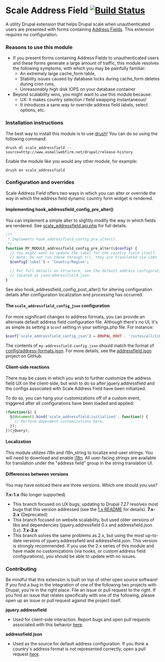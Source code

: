 Scale Address Field [![Build Status](https://travis-ci.org/asmallwebfirm/scale_addressfield.png?branch=7.x-3.x)](https://travis-ci.org/asmallwebfirm/scale_addressfield)
===================

A utility Drupal extension that helps Drupal scale when unauthenticated users
are presented with forms containing [Address Fields](). This extension requires
no configuration.


### Reasons to use this module

- If you present forms containing Address Fields to unauthenticated users and
  these forms generate a large amount of traffic, this module resolves the
  following symptoms, with which you may be painfully familiar:
  - An extremely large cache_form table,
  - Stability issues caused by database locks during cache_form deletes during
    cron runs,
  - Unreasonably high disk IOPS on your database container
- Beyond scalability wins, you might want to use this module because:
  - UX: It makes country selection / field swapping instantaneous!
  - It introduces a sane way to override address field labels, select options,
    etc.


### Installation instructions

The best way to install this module is to use [drush][]! You can do so
using the following command:

```
drush dl scale_addressfield --source=http://www.asmallwebfirm.net/drupal/release-history
```

Enable the module like you would any other module, for example:

```
drush en scale_addressfield
```


### Configuration and overrides

Scale Address Field offers two ways in which you can alter or override the way
in which the address field dynamic country form widget is rendered.

#### Implementing hook_addressfield_config_pre_alter()

You can implement a simple alter to slightly modify the way in which fields are
rendered. See [scale_addressfield.api.php](scale_addressfield.api.php) for full
details.

```php
/**
 * Implements hook_addressfield_config_pre_alter().
 */
function MY_MODULE_addressfield_config_pre_alter(&$config) {
  // You might want to update the label for the country field itself.
  // Note: Do not run these through t(), they are translated via i18n
  $config['label'] = 'Country/Region';

  // For full details on structure, see the default address configuration file,
  // located at json/addressfield.json.
}
```

See also hook_addressfield_config_post_alter() for altering configuration
details after configuration localization and processing has occurred.

#### The `scale_addressfield_config_json` configuration

For more significant changes to address formats, you can provide an alternate
default address field configuration file. Although there's no UI, it's as simple
as setting a `$conf` setting in your settings.php file. For instance:

```php
$conf['scale_addressfield_config_json'] = DRUPAL_ROOT . '/sites/all/libraries/my-addressfield-config.json';
```

The contents of `my-addressfield-config.json` should match the format of
[config/address-formats.json](json/addressfield.json). For more details, see the
[addressfield.json](https://github.com/tableau-mkt/addressfield.json) project on
GitHub.

#### Client-side reactions

There may be cases in which you wish to further customize the address field UX
on the client-side, but wish to do so after jquery.addressfield and the configs
associated with Scale Address Field have been initialized.

To do so, you can hang your customizations off of a custom event, triggered
after all configurations have been loaded and applied:

```javascript
(function($) {
  $(document).bind('scale_addressfield:initialized', function() {
    // Perform dependent customizations here.
  });
})(jQuery);
```

#### Localization

This module utilizes i18n and i18n_string to localize end-user strings. You will
need to download and enable [i18n](). All user-facing strings are available for
translation under the "address field" group in the string translation UI.


#### Differences between versions

You may have noticed there are three versions. Which one should you use?

__7.x-1.x__ (No longer supported)
- This branch focused on UX bugs; updating to Drupal 7.27 resolves most bugs
  that this version addressed (see the [1.x README]() for details).
__7.x-2.x__ (Deprecated)
- This branch focused on website scalability, but used older versions of libs
  and dependencies (jquery.addressfield 0.x and addressfield.json 0.x).
__7.x-3.x__
- This branch solves the same problems as 2.x, but using the most up-to-date
  versions of jquery.addressfield and addressfield.json. This version is
  strongly recommended. If you use the 2.x series of this module and have made
  no customizations (via hooks, or custom address field configurations), you
  should be able to update with no issues.


### Contributing

Be mindful that this extension is built on top of other open source software! If
you find a bug in the integration of one of the following two projects with
Drupal, you're in the right place. File an issue or pull request to the right.
If you find an issue that relates specifically with one of the following, please
open up an issue or pull request against the project itself.

__jquery.addressfield__
- Used for client-side interaction. Report bugs and open pull requests
  associated with this behavior [here](https://github.com/tableau-mkt/jquery.addressfield).

__addressfield.json__
- Used as the source for default address configuration. If you think a country's
  address format is not represented correctly, open a pull request
  [here](https://github.com/tableau-mkt/addressfield.json).


[Address Fields]: https://drupal.org/project/addressfield
[drush]: https://github.com/drush-ops/drush
[1.x README]: https://github.com/asmallwebfirm/scale_addressfield/blob/7.x-1.x
[i18n]: https://drupal.org/project/i18n
